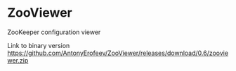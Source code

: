 # ZooViewer
ZooKeeper configuration viewer

Link to binary version https://github.com/AntonyErofeev/ZooViewer/releases/download/0.6/zooviewer.zip
